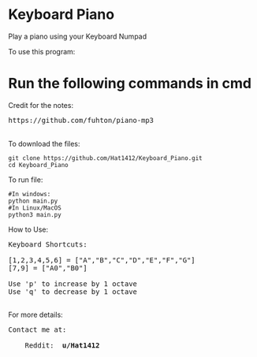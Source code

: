 # Keyboard Piano
Play a piano using your Keyboard Numpad

To use this program:

<strong> <h1> Run the following commands in cmd </h1> </strong>

Credit for the notes: </br>
<pre>
https://github.com/fuhton/piano-mp3
</pre>
</br>To download the files:
  ```
  git clone https://github.com/Hat1412/Keyboard_Piano.git
  cd Keyboard_Piano
  ```
  
To run file:
  ```
  #In windows:
  python main.py
  #In Linux/MacOS
  python3 main.py
  ```
How to Use:

<pre>
Keyboard Shortcuts: 

[1,2,3,4,5,6] = ["A","B","C","D","E","F","G"]
[7,9] = ["A0","B0"]

Use 'p' to increase by 1 octave
Use 'q' to decrease by 1 octave

</pre>


For more details:

<pre>
Contact me at: </br>
    Reddit: <strong> u/Hat1412 </strong>
</pre>
